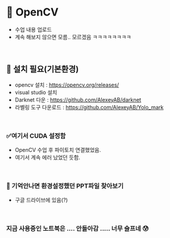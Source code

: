 # 📘 OpenCV
 - 수업 내용 업로드
 - 계속 해보지 않으면 모름.. 모르겠음 ㅋㅋㅋㅋㅋㅋㅋㅋ

<br>

## 📂 설치 필요(기본환경) 
- opencv 설치 : https://opencv.org/releases/
- visual studio 설치
- Darknet 다운 : https://github.com/AlexeyAB/darknet
- 라벨링 도구 다운로드 : https://github.com/AlexeyAB/Yolo_mark
<br>

 ### ✅여기서 CUDA 설정함
- OpenCV 수업 후 파이토치 연결했었음.
- 여기서 계속 에러 났었던 듯함.
<br>

### 💾 기억안나면 환경설정했던 PPT파일 찾아보기
- 구글 드라이브에 있음(?)
<br>

### 지금 사용중인 노트북은 .... 안돌아감 ..... 너무 슬프네 😰 


